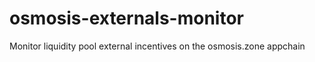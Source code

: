 # osmosis-externals-monitor
Monitor liquidity pool external incentives on the osmosis.zone appchain
